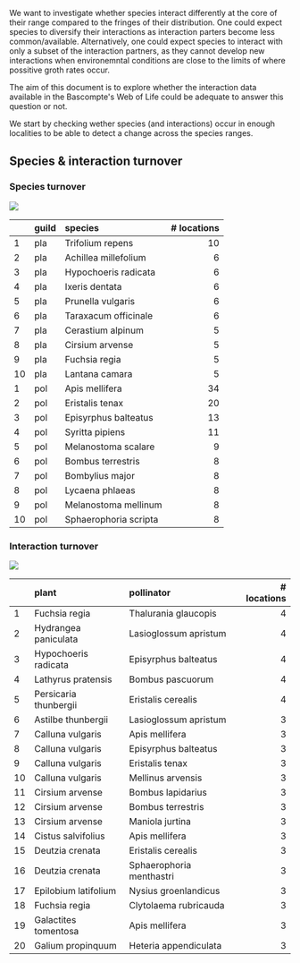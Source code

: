 We want to investigate whether species interact differently at the core of their range compared to the fringes of their distribution. One could expect species to diversify their interactions as interaction parters become less common/available. Alternatively, one could expect species to interact with only a subset of the interaction partners, as they cannot develop new interactions when environemntal conditions are close to the limits of where possitive groth rates occur.

The aim of this document is to explore whether the interaction data available in the Bascompte's Web of Life could be adequate to answer this question or not.

We start by checking wether species (and interactions) occur in enough localities to be able to detect a change across the species ranges.

Species & interaction turnover
------------------------------

### Species turnover

![](/Users/efc29/github/nz-species-distributions-and-networks/paper/data-exploration/turnover_files/figure-markdown_github/unnamed-chunk-1-1.png)

|     | guild | species               |  \# locations|
|-----|:------|:----------------------|-------------:|
| 1   | pla   | Trifolium repens      |            10|
| 2   | pla   | Achillea millefolium  |             6|
| 3   | pla   | Hypochoeris radicata  |             6|
| 4   | pla   | Ixeris dentata        |             6|
| 5   | pla   | Prunella vulgaris     |             6|
| 6   | pla   | Taraxacum officinale  |             6|
| 7   | pla   | Cerastium alpinum     |             5|
| 8   | pla   | Cirsium arvense       |             5|
| 9   | pla   | Fuchsia regia         |             5|
| 10  | pla   | Lantana camara        |             5|
| 1   | pol   | Apis mellifera        |            34|
| 2   | pol   | Eristalis tenax       |            20|
| 3   | pol   | Episyrphus balteatus  |            13|
| 4   | pol   | Syritta pipiens       |            11|
| 5   | pol   | Melanostoma scalare   |             9|
| 6   | pol   | Bombus terrestris     |             8|
| 7   | pol   | Bombylius major       |             8|
| 8   | pol   | Lycaena phlaeas       |             8|
| 9   | pol   | Melanostoma mellinum  |             8|
| 10  | pol   | Sphaerophoria scripta |             8|

### Interaction turnover

![](/Users/efc29/github/nz-species-distributions-and-networks/paper/data-exploration/turnover_files/figure-markdown_github/unnamed-chunk-3-1.png)

|     | plant                 | pollinator               |  \# locations|
|-----|:----------------------|:-------------------------|-------------:|
| 1   | Fuchsia regia         | Thalurania glaucopis     |             4|
| 2   | Hydrangea paniculata  | Lasioglossum apristum    |             4|
| 3   | Hypochoeris radicata  | Episyrphus balteatus     |             4|
| 4   | Lathyrus pratensis    | Bombus pascuorum         |             4|
| 5   | Persicaria thunbergii | Eristalis cerealis       |             4|
| 6   | Astilbe thunbergii    | Lasioglossum apristum    |             3|
| 7   | Calluna vulgaris      | Apis mellifera           |             3|
| 8   | Calluna vulgaris      | Episyrphus balteatus     |             3|
| 9   | Calluna vulgaris      | Eristalis tenax          |             3|
| 10  | Calluna vulgaris      | Mellinus arvensis        |             3|
| 11  | Cirsium arvense       | Bombus lapidarius        |             3|
| 12  | Cirsium arvense       | Bombus terrestris        |             3|
| 13  | Cirsium arvense       | Maniola jurtina          |             3|
| 14  | Cistus salvifolius    | Apis mellifera           |             3|
| 15  | Deutzia crenata       | Eristalis cerealis       |             3|
| 16  | Deutzia crenata       | Sphaerophoria menthastri |             3|
| 17  | Epilobium latifolium  | Nysius groenlandicus     |             3|
| 18  | Fuchsia regia         | Clytolaema rubricauda    |             3|
| 19  | Galactites tomentosa  | Apis mellifera           |             3|
| 20  | Galium propinquum     | Heteria appendiculata    |             3|

